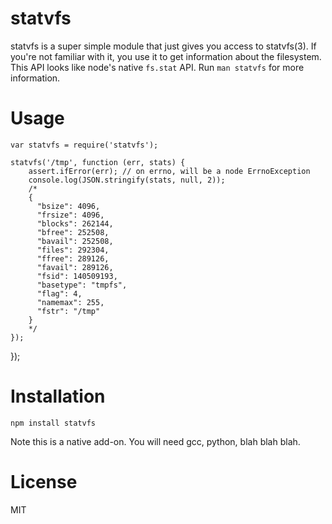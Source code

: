 # statvfs

statvfs is a super simple module that just gives you access to statvfs(3). If
you're not familiar with it, you use it to get information about the filesystem.
This API looks like node's native `fs.stat` API.  Run `man statvfs` for more
information.

# Usage

    var statvfs = require('statvfs');

    statvfs('/tmp', function (err, stats) {
        assert.ifError(err); // on errno, will be a node ErrnoException
		console.log(JSON.stringify(stats, null, 2));
		/*
		{
		  "bsize": 4096,
		  "frsize": 4096,
		  "blocks": 262144,
	      "bfree": 252508,
		  "bavail": 252508,
		  "files": 292304,
		  "ffree": 289126,
		  "favail": 289126,
		  "fsid": 140509193,
		  "basetype": "tmpfs",
		  "flag": 4,
		  "namemax": 255,
		  "fstr": "/tmp"
		}
		*/
    });
});

# Installation

    npm install statvfs

Note this is a native add-on. You will need gcc, python, blah blah blah.

# License

MIT
